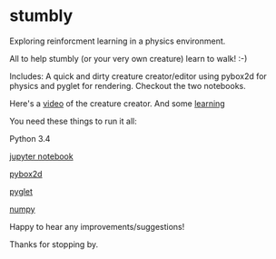 # stumbly

Exploring reinforcment learning in a physics environment.

All to help stumbly (or your very own creature) learn to walk! :-)

Includes:
A quick and dirty creature creator/editor using pybox2d for physics and pyglet for rendering. Checkout the two notebooks.

Here's a [video](https://www.youtube.com/watch?v=uZbVM4TP0IY) of the creature creator.
And some [learning](https://www.youtube.com/watch?v=jgQcg9Zl5Y8)

You need these things to run it all:

Python 3.4

[jupyter notebook](http://jupyter.org/)

[pybox2d](https://github.com/pybox2d/pybox2d)

[pyglet](http://pyglet.readthedocs.io/en/pyglet-1.2-maintenance/programming_guide/installation.html)

[numpy](http://www.scipy.org/scipylib/download.html)


Happy to hear any improvements/suggestions!

Thanks for stopping by.
